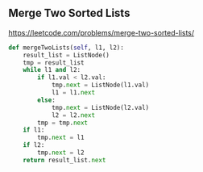  ## Merge Two Sorted Lists
 
 https://leetcode.com/problems/merge-two-sorted-lists/
 
 ```python
 def mergeTwoLists(self, l1, l2):     
     result_list = ListNode()
     tmp = result_list
     while l1 and l2:
         if l1.val < l2.val:
             tmp.next = ListNode(l1.val)
             l1 = l1.next
         else:
             tmp.next = ListNode(l2.val)
             l2 = l2.next
         tmp = tmp.next
     if l1:
         tmp.next = l1
     if l2:
         tmp.next = l2
     return result_list.next
```
